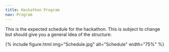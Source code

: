 ```yaml
---
title: Hackathon Program
nav: Program
---
```


This is the expected schedule for the hackathon. This is subject to change but should give you a general idea of the structure:

{% include figure.html img="Schedule.jpg" alt="Schedule" width="75%" %}


